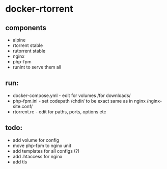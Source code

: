 # docker-rtorrent

## components
- alpine
- rtorrent stable
- rutorrent stable
- nginx
- php-fpm
- runint to serve them all


## run:
- docker-compose.yml - edit for volumes /for downloads/
- php-fpm.ini - set codepath /chdir/ to be exact same as in nginx /nginx-site.conf/
- rtorrent.rc - edit for paths, ports, options etc


## todo:
- add volume for config
- move php-fpm to nginx unit
- add templates for all configs (?)
- add .htaccess for nginx
- add tls
